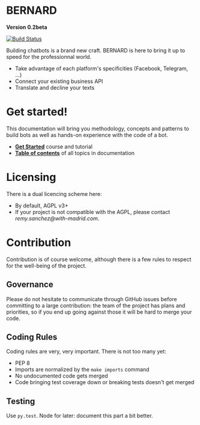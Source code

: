 BERNARD
=======

**Version 0.2beta**

[![Build Status](https://travis-ci.org/BernardFW/bernard.svg?branch=develop)](https://travis-ci.org/BernardFW/bernard)

Building chatbots is a brand new craft. BERNARD is here to bring it up
to speed for the professionnal world.

- Take advantage of each platform's specificities (Facebook, Telegram,
  ...)
- Connect your existing business API
- Translate and decline your texts

# Get started!

This documentation will bring you methodology, concepts and patterns to
build bots as well as hands-on experience with the code of a bot.

- **[Get Started](./doc/get-started/readme.md)** course and tutorial
- **[Table of contents](./doc/readme.md)** of all topics in
  documentation

# Licensing

There is a dual licencing scheme here:

- By default, AGPL v3+
- If your project is not compatible with the AGPL, please contact
  *<span>remy.sanchez</span>@with-madrid.com*.

# Contribution

Contribution is of course welcome, although there is a few rules to respect
for the well-being of the project.

## Governance

Please do not hesitate to communicate through GitHub issues before committing
to a large contribution: the team of the project has plans and priorities, so
if you end up going against those it will be hard to merge your code.

## Coding Rules

Coding rules are very, very important. There is not too many yet:

- PEP 8
- Imports are normalized by the `make imports` command
- No undocumented code gets merged
- Code bringing test coverage down or breaking tests doesn't get merged

## Testing

Use `py.test`. Node for later: document this part a bit better.
